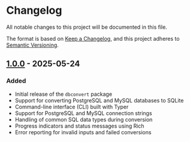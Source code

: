 # Changelog

All notable changes to this project will be documented in this file.

The format is based on [Keep a Changelog](https://keepachangelog.com/en/1.1.0/),
and this project adheres to [Semantic Versioning](https://semver.org/spec/v2.0.0.html).

## [1.0.0] - 2025-05-24

### Added
- Initial release of the `dbconvert` package
- Support for converting PostgreSQL and MySQL databases to SQLite
- Command-line interface (CLI) built with Typer
- Support for PostgreSQL and MySQL connection strings
- Handling of common SQL data types during conversion
- Progress indicators and status messages using Rich
- Error reporting for invalid inputs and failed conversions


[1.0.0]: https://github.com/ysskrishna/dbconvert/releases/tag/v1.0.0 